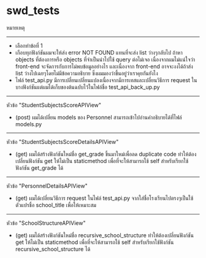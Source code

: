 # swd_tests

หมายเหตุ 
**** 
- เลือกทำข้อที่ 1
- เกือบทุกฟังก์ชันผมจะให้ส่ง error NOT FOUND แทนที่จะส่ง list ว่างๆกลับไป ถ้าหา objects ที่ต้องการหรือ objects ที่จำเป็นนำไปใช้ query ต่อไม่เจอ เนื่องจากผมไม่แน่ใจว่า front-end จะจัดการกับการไม่พบข้อมูลอย่างไร และเนื่องจาก front-end อาจจะงงได้ถ้าส่ง list ว่างไปเฉยๆโดยไม่มีข้อความอธิบาย ซึ่งผมมองว่าขึ้นอยู่ว่าเราคุยกันยังไง
- ไฟล์ test_api.py มีการเปลี่ยนเปลี่ยนแปลงเนื่องจากมีการเทสและเปลี่ยนวิธีการ request ในบางฟังก์ชันแต่ผมได้เก็บของต้นฉบับไว้ในไฟล์ชื่อ test_api_back_up.py

****
หัวข้อ "StudentSubjectsScoreAPIView"
- (post) ผมได้เปลี่ยน models ของ Personnel สามารถเข้าไปอ่านคำอธิบายได้ที่ไฟล์ models.py

****
หัวข้อ "StudentSubjectsScoreDetailsAPIView"
- (get) ผมได้สร้างฟังก์ชันใหม่ชื่อ get_grade ขึ้นมาใหม่เพื่อลด duplicate code ทำให้ต้องเปลี่ยนฟังก์ชัน get ให้ไม่เป็น staticmethod เพื่อที่จะให้สามารถใช้ self สำหรับเรียกใช้ฟังก์ชัน get_grade ได้

****
หัวข้อ "PersonnelDetailsAPIView"
- (get) ผมได้เปลี่ยนวิธีการ request ในไฟล์ test_api.py จากใส่ชื่อโรงเรียนไปตรงๆเป็นใช้ตัวแปรชื่อ school_title เพื่อให้เหมาะสม

****
หัวข้อ "SchoolStructureAPIView"
- (get) ผมได้สร้างฟังก์ชันใหม่ชื่อ recursive_school_structure ทำให้ต้องเปลี่ยนฟังก์ชัน get ให้ไม่เป็น staticmethod เพื่อที่จะให้สามารถใช้ self สำหรับเรียกใช้ฟังก์ชัน recursive_school_structure ได้